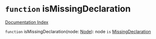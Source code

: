# `function` isMissingDeclaration

[Documentation Index](../README.md)

`function` isMissingDeclaration(node: [Node](../interface.Node/README.md)): node `is` [MissingDeclaration](../interface.MissingDeclaration/README.md)

